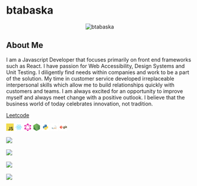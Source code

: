 # btabaska

<p align='center'><img src="https://btabaska.github.io/files/logo.png" alt="btabaska" width="100" height="100"></p>

## About Me

I am a Javascript Developer that focuses primarily on front end frameworks such as React. I have passion for Web Accessibility, Design Systems and Unit Testing. I diligently find needs within companies and work to be a part of the solution. My time in customer service developed irreplaceable interpersonal skills which allow me to build relationships quickly with customers and teams. I am always excited for an opportunity to improve myself and always meet change with a positive outlook. I believe that the business world of today celebrates innovation, not tradition. 

[Leetcode](https://leetcode.com/btabaska)

<code><img height="20" src="https://raw.githubusercontent.com/github/explore/80688e429a7d4ef2fca1e82350fe8e3517d3494d/topics/javascript/javascript.png"></code>
<code><img height="20" src="https://raw.githubusercontent.com/github/explore/80688e429a7d4ef2fca1e82350fe8e3517d3494d/topics/react/react.png"></code>
<code><img height="20" src="https://raw.githubusercontent.com/github/explore/5c058a388828bb5fde0bcafd4bc867b5bb3f26f3/topics/graphql/graphql.png"></code>
<code><img height="20" src="https://raw.githubusercontent.com/github/explore/80688e429a7d4ef2fca1e82350fe8e3517d3494d/topics/nodejs/nodejs.png"></code>
<code><img height="20" src="https://raw.githubusercontent.com/github/explore/80688e429a7d4ef2fca1e82350fe8e3517d3494d/topics/python/python.png"></code>
<code><img height="20" src="https://raw.githubusercontent.com/github/explore/80688e429a7d4ef2fca1e82350fe8e3517d3494d/topics/mysql/mysql.png"></code>
<code><img height="20" src="https://raw.githubusercontent.com/github/explore/80688e429a7d4ef2fca1e82350fe8e3517d3494d/topics/git/git.png"></code>


<a href="https://profile.codersrank.io/user/btabaska">![](https://cr-ss-service.azurewebsites.net/api/ScreenShot?widget=summary&username=btabaska)</a>


![](https://github-profile-summary-cards.vercel.app/api/cards/profile-details?username=btabaska&theme=github_dark)

![](https://github-profile-summary-cards.vercel.app/api/cards/productive-time?username=btabaska&theme=github_dark)

![](https://cr-skills-chart-widget.azurewebsites.net/api/api?username=btabaska)
